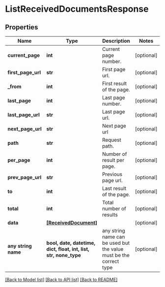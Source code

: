 # ListReceivedDocumentsResponse



## Properties
Name | Type | Description | Notes
------------ | ------------- | ------------- | -------------
**current_page** | **int** | Current page number. | [optional] 
**first_page_url** | **str** | First page url. | [optional] 
**_from** | **int** | First result of the page. | [optional] 
**last_page** | **int** | Last page number. | [optional] 
**last_page_url** | **str** | Last page url. | [optional] 
**next_page_url** | **str** | Next page url | [optional] 
**path** | **str** | Request path. | [optional] 
**per_page** | **int** | Number of result per page. | [optional] 
**prev_page_url** | **str** | Previous page url. | [optional] 
**to** | **int** | Last result of the page. | [optional] 
**total** | **int** | Total number of results | [optional] 
**data** | [**[ReceivedDocument]**](ReceivedDocument.md) |  | [optional] 
**any string name** | **bool, date, datetime, dict, float, int, list, str, none_type** | any string name can be used but the value must be the correct type | [optional]

[[Back to Model list]](../README.md#documentation-for-models) [[Back to API list]](../README.md#documentation-for-api-endpoints) [[Back to README]](../README.md)


